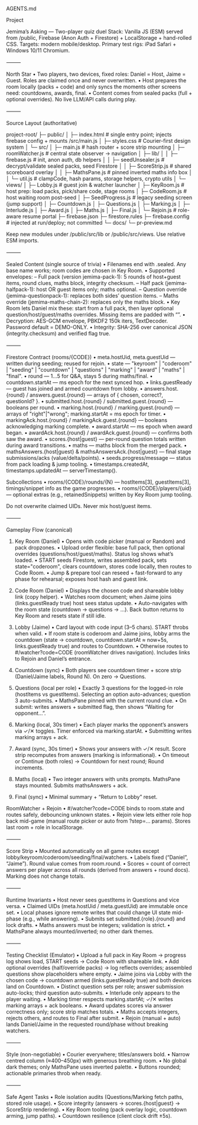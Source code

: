 AGENTS.md

Project

Jemima’s Asking — Two-player quiz duel
Stack: Vanilla JS (ESM) served from /public, Firebase (Anon Auth + Firestore) + LocalStorage + hand-rolled CSS.
Targets: modern mobile/desktop. Primary test rigs: iPad Safari + Windows 10/11 Chromium.

⸻

North Star
        •       Two players, two devices, fixed roles: Daniel = Host, Jaime = Guest. Roles are claimed once and never overwritten.
        •       Host prepares the room locally (packs + code) and only syncs the moments other screens need: countdowns, awards, final.
        •       Content comes from sealed packs (full + optional overrides). No live LLM/API calls during play.

⸻

Source Layout (authoritative)

project-root/
├─ public/
│  ├─ index.html               # single entry point; injects firebase config + mounts /src/main.js
│  ├─ styles.css               # Courier-first design system
│  └─ src/
│     ├─ main.js               # hash router + score strip mounting
│     ├─ roomWatcher.js        # central state observer → navigation
│     ├─ lib/
│     │  ├─ firebase.js        # init, anon auth, db helpers
│     │  ├─ seedUnsealer.js    # decrypt/validate sealed packs, seed Firestore
│     │  ├─ ScoreStrip.js      # shared scoreboard overlay
│     │  ├─ MathsPane.js       # pinned inverted maths info box
│     │  └─ util.js            # clampCode, hash params, storage helpers, crypto utils
│     └─ views/
│        ├─ Lobby.js           # guest join & watcher launcher
│        ├─ KeyRoom.js         # host prep: load packs, pick/share code, stage rooms
│        ├─ CodeRoom.js        # host waiting room post-seed
│        ├─ SeedProgress.js    # legacy seeding screen (jump support)
│        ├─ Countdown.js
│        ├─ Questions.js
│        ├─ Marking.js
│        ├─ Interlude.js
│        ├─ Award.js
│        ├─ Maths.js
│        ├─ Final.js
│        └─ Rejoin.js          # role-aware resume portal
├─ firebase.json
├─ firestore.rules
├─ firebase.config             # injected at run/deploy; not committed
└─ docs/
   └─ pr-preview.md

Keep new modules under /public/src/lib or /public/src/views. Use relative ESM imports.

⸻

Sealed Content (single source of trivia)
        •       Filenames end with .sealed. Any base name works; room codes are chosen in Key Room.
        •       Supported envelopes:
                – Full pack (version jemima-pack-1): 5 rounds of host+guest items, round clues, maths block, integrity checksum.
                – Half pack (jemima-halfpack-1): host OR guest items only; maths optional.
                – Question override (jemima-questionpack-1): replaces both sides’ question items.
                – Maths override (jemima-maths-chain-2): replaces only the maths block.
        •       Key Room lets Daniel mix these: start from a full pack, then layer optional question/host/guest/maths overrides. Missing items are padded with “<empty>”.
        •       Decryption: AES-GCM envelope, PBKDF2 150k iters, TextDecoder. Password default = DEMO-ONLY.
        •       Integrity: SHA-256 over canonical JSON (integrity.checksum) and verified flag true.

⸻

Firestore Contract (rooms/{CODE})
        •       meta.hostUid, meta.guestUid — written during seeding; reused for rejoin.
        •       state — "keyroom" | "coderoom" | "seeding" | "countdown" | "questions" | "marking" | "award" | "maths" | "final".
        •       round — 1…5 for Q&A, stays 5 during maths/final.
        •       countdown.startAt — ms epoch for the next synced hop.
        •       links.guestReady — guest has joined and armed countdown from lobby.
        •       answers.host.{round} / answers.guest.{round} — arrays of { chosen, correct?, questionId? }.
        •       submitted.host.{round} / submitted.guest.{round} — booleans per round.
        •       marking.host.{round} / marking.guest.{round} — arrays of "right"|"wrong"; marking.startAt = ms epoch for timer.
        •       markingAck.host.{round} / markingAck.guest.{round} — booleans acknowledging marking complete.
        •       award.startAt — ms epoch when award began.
        •       awardAck.host.{round} / awardAck.guest.{round} — confirms both saw the award.
        •       scores.{host|guest} — per-round question totals written during award transitions.
        •       maths — maths block from the merged pack.
        •       mathsAnswers.{host|guest} & mathsAnswersAck.{host|guest} — final stage submissions/acks (value/delta/points).
        •       seeds.progress/message — status from pack loading & jump tooling.
        •       timestamps.createdAt, timestamps.updatedAt — serverTimestamp().

Subcollections
        •       rooms/{CODE}/rounds/{N} — hostItems[3], guestItems[3], timings/snippet info as the game progresses.
        •       rooms/{CODE}/players/{uid} — optional extras (e.g., retainedSnippets) written by Key Room jump tooling.

Do not overwrite claimed UIDs. Never mix host/guest items.

⸻

Gameplay Flow (canonical)

1) Key Room (Daniel)
        •       Opens with code picker (manual or Random) and pack dropzones.
        •       Upload order flexible: base full pack, then optional overrides (questions/host/guest/maths). Status log shows what’s loaded.
        •       START seeds Firestore, writes assembled pack, sets state="coderoom", clears countdown, stores code locally, then routes to Code Room.
        •       Jump & prepare tool can reseed + fast-forward to any phase for rehearsal; exposes host hash and guest link.

2) Code Room (Daniel)
        •       Displays the chosen code and shareable lobby link (copy helper).
        •       Watches room document; when Jaime joins (links.guestReady true) host sees status update.
        •       Auto-navigates with the room state (countdown → questions → …). Back button returns to Key Room and resets state if still idle.

3) Lobby (Jaime)
        •       Card layout with code input (3–5 chars). START throbs when valid.
        •       If room state is coderoom and Jaime joins, lobby arms the countdown (state → countdown, countdown.startAt ≈ now+5s, links.guestReady true) and routes to Countdown.
        •       Otherwise routes to #/watcher?code=CODE (roomWatcher drives navigation). Includes links to Rejoin and Daniel’s entrance.

4) Countdown (sync)
        •       Both players see countdown timer + score strip (Daniel/Jaime labels, Round N). On zero → Questions.

5) Questions (local per role)
        •       Exactly 3 questions for the logged-in role (hostItems vs guestItems). Selecting an option auto-advances; question 3 auto-submits.
        •       MathsPane pinned with the current round clue.
        •       On submit: writes answers + submitted flag, then shows “Waiting for opponent…”.

6) Marking (local, 30s timer)
        •       Each player marks the opponent’s answers via ✓/✕ toggles. Timer enforced via marking.startAt.
        •       Submitting writes marking arrays + ack.

7) Award (sync, 30s timer)
        •       Shows your answers with ✓/✕ result. Score strip recomputes from answers (marking is informational).
        •       On timeout or Continue (both roles) → Countdown for next round; Round increments.

8) Maths (local)
        •       Two integer answers with units prompts. MathsPane stays mounted. Submits mathsAnswers + ack.

9) Final (sync)
        •       Minimal summary + “Return to Lobby” reset.

RoomWatcher + Rejoin
        •       #/watcher?code=CODE binds to room.state and routes safely, debouncing unknown states.
        •       Rejoin view lets either role hop back mid-game (manual route picker or auto from ?step=… params). Stores last room + role in localStorage.

⸻

Score Strip
        •       Mounted automatically on all game routes except lobby/keyroom/coderoom/seeding/final/watchers.
        •       Labels fixed (“Daniel”, “Jaime”). Round value comes from room.round.
        •       Scores = count of correct answers per player across all rounds (derived from answers + round docs). Marking does not change totals.

⸻

Runtime Invariants
        •       Host never sees guestItems in Questions and vice versa.
        •       Claimed UIDs (meta.hostUid / meta.guestUid) are immutable once set.
        •       Local phases ignore remote writes that could change UI state mid-phase (e.g., while answering).
        •       Submits set submitted.{role}.{round} and lock drafts.
        •       Maths answers must be integers; validation is strict.
        •       MathsPane always mounted/inverted; no other dark themes.

⸻

Testing Checklist (Emulator)
        •       Upload a full pack in Key Room → progress log shows load, START seeds → Code Room with shareable link.
        •       Add optional overrides (half/override packs) → log reflects overrides; assembled questions show placeholders where empty.
        •       Jaime joins via Lobby with the chosen code → countdown armed (links.guestReady true) and both devices land on Countdown.
        •       Distinct question sets per role; answer submission auto-locks; third question auto-submits.
        •       Interlude only appears to the player waiting.
        •       Marking timer respects marking.startAt; ✓/✕ writes marking arrays + ack booleans.
        •       Award updates scores via answer correctness only; score strip matches totals.
        •       Maths accepts integers, rejects others, and routes to Final after submit.
        •       Rejoin (manual + auto) lands Daniel/Jaime in the requested round/phase without breaking watchers.

⸻

Style (non-negotiable)
        •       Courier everywhere; titles/answers bold.
        •       Narrow centred column (≈400–450px) with generous breathing room.
        •       No global dark themes; only MathsPane uses inverted palette.
        •       Buttons rounded; actionable primaries throb when ready.

⸻

Safe Agent Tasks
        •       Role isolation audits (Questions/Marking fetch paths, stored role usage).
        •       Score integrity (answers → scores.{host|guest} → ScoreStrip rendering).
        •       Key Room tooling (pack overlay logic, countdown arming, jump paths).
        •       Countdown resilience (client clock drift ±5s).
